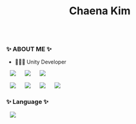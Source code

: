 <!--
**chaenana/chaenana** is a ✨ _special_ ✨ repository because its `README.md` (this file) appears on your GitHub profile.
### Hi there 👋
Here are some ideas to get you started:

- 🔭 I’m currently working on ...
- 🌱 I’m currently learning ...
- 👯 I’m looking to collaborate on ...
- 🤔 I’m looking for help with ...
- 💬 Ask me about ...
- 📫 How to reach me: ...
- 😄 Pronouns: ...
- ⚡ Fun fact: ...
-->


<h1 align = "center"> Chaena Kim </h1>
<br></br>
<h3>✨ ABOUT ME ✨</h3>
  
- 👩🏻‍💻 Unity Developer

<img src="https://img.shields.io/badge/unity-%23000000.svg?style=for-the-badge&logo=unity&logoColor=white" style="height : auto; margin-left : 10px; margin-right : 10px;"/> <img src="https://img.shields.io/badge/Visual%20Studio%20Code-0078d7.svg?style=for-the-badge&logo=visual-studio-code&logoColor=white" style="height : auto; margin-left : 10px; margin-right : 10px;"/> <img src="https://img.shields.io/badge/Xcode-007ACC?style=for-the-badge&logo=Xcode&logoColor=white" style="height : auto; margin-left : 10px; margin-right : 10px;"/>

 <img src="https://img.shields.io/badge/c%23-%23239120.svg?style=for-the-badge&logo=c-sharp&logoColor=white" style="height : auto; margin-left : 10px; margin-right : 10px;"/>  <img src="https://img.shields.io/badge/c++-%2300599C.svg?style=for-the-badge&logo=c%2B%2B&logoColor=white" style="height : auto; margin-left : 10px; margin-right : 10px;"/>
 <img src="https://img.shields.io/badge/html5-%23E34F26.svg?style=for-the-badge&logo=html5&logoColor=white" style="height : auto; margin-left : 10px; margin-right : 10px;"/>  <img src="https://img.shields.io/badge/css3-%231572B6.svg?style=for-the-badge&logo=css3&logoColor=white" style="height : auto; margin-left : 10px; margin-right : 10px;"/>

<h3>✨ Language ✨</h3>
 <img src="https://img.shields.io/badge/-Korean-blue" style="height : auto; margin-left : 10px; margin-right : 10px;"/>
